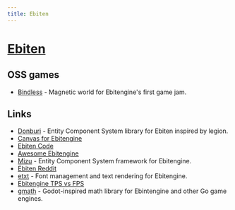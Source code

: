 ```yaml
---
title: Ebiten
---
```


# [Ebiten](https://ebiten.org/)

## OSS games

- [Bindless](https://github.com/tinne26/bindless) - Magnetic world for Ebitengine's first game jam.

## Links

- [Donburi](https://github.com/yohamta/donburi) - Entity Component System library for Ebiten inspired by legion.
- [Canvas for Ebitengine](https://github.com/eihigh/canvas)
- [Ebiten Code](https://github.com/hajimehoshi/ebiten)
- [Awesome Ebitengine](https://github.com/sedyh/awesome-ebitengine)
- [Mizu](https://github.com/sedyh/mizu) - Entity Component System framework for Ebitengine.
- [Ebiten Reddit](https://www.reddit.com/r/ebiten/)
- [etxt](https://github.com/tinne26/etxt) - Font management and text rendering for Ebitengine.
- [Ebitengine TPS vs FPS](https://github.com/tinne26/tps-vs-fps)
- [gmath](https://github.com/quasilyte/gmath) - Godot-inspired math library for Ebintengine and other Go game engines.
